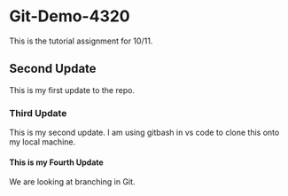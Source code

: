 # Git-Demo-4320
This is the tutorial assignment for 10/11. 

## Second Update
This is my first update to the repo. 

### Third Update
This is my second update. I am using gitbash in vs code to clone this onto my local machine.

#### This is my Fourth Update
We are looking at branching in Git.
